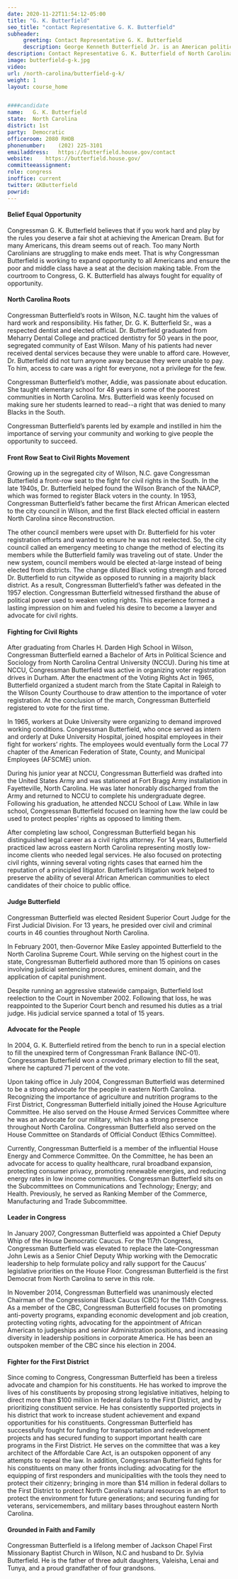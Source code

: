 ```yaml
---
date: 2020-11-22T11:54:12-05:00
title: "G. K. Butterfield"
seo_title: "contact Representative G. K. Butterfield"
subheader:
     greeting: Contact Representative G. K. Butterfield 
     description: George Kenneth Butterfield Jr. is an American politician serving as the U.S. Representative for North Carolina's 1st congressional district since 2004. A member of the Democratic Party, he was first elected in a special election after the resignation of Frank Ballance.
description: Contact Representative G. K. Butterfield of North Carolina. Contact information for G. K. Butterfield includes email address, phone number, and mailing address.
image: butterfield-g-k.jpg
video: 
url: /north-carolina/butterfield-g-k/
weight: 1
layout: course_home


####candidate
name:	G. K. Butterfield
state:	North Carolina
district: 1st
party:	Democratic
officeroom:	2080 RHOB
phonenumber:	(202) 225-3101
emailaddress:	https://butterfield.house.gov/contact
website:	https://butterfield.house.gov/
committeeassignment: 
role: congress
inoffice: current
twitter: GKButterfield
powrid: 
---
```


#### Belief Equal Opportunity
Congressman G. K. Butterfield believes that if you work hard and play by the rules you deserve a fair shot at achieving the American Dream. But for many Americans, this dream seems out of reach. Too many North Carolinians are struggling to make ends meet. That is why Congressman Butterfield is working to expand opportunity to all Americans and ensure the poor and middle class have a seat at the decision making table. From the courtroom to Congress, G. K. Butterfield has always fought for equality of opportunity.  

#### North Carolina Roots
Congressman Butterfield’s roots in Wilson, N.C. taught him the values of hard work and responsibility. His father, Dr. G. K. Butterfield Sr., was a respected dentist and elected official. Dr. Butterfield graduated from Meharry Dental College and practiced dentistry for 50 years in the poor, segregated community of East Wilson. Many of his patients had never received dental services because they were unable to afford care. However, Dr. Butterfield did not turn anyone away because they were unable to pay. To him, access to care was a right for everyone, not a privilege for the few.

Congressman Butterfield’s mother, Addie, was passionate about education. She taught elementary school for 48 years in some of the poorest communities in North Carolina. Mrs. Butterfield was keenly focused on making sure her students learned to read--a right that was denied to many Blacks in the South. 

Congressman Butterfield’s parents led by example and instilled in him the importance of serving your community and working to give people the opportunity to succeed. 

#### Front Row Seat to Civil Rights Movement
Growing up in the segregated city of Wilson, N.C. gave Congressman Butterfield a front-row seat to the fight for civil rights in the South. In the late 1940s, Dr. Butterfield helped found the Wilson Branch of the NAACP, which was formed to register Black voters in the county. In 1953, Congressman Butterfield’s father became the first African American elected to the city council in Wilson, and the first Black elected official in eastern North Carolina since Reconstruction.

The other council members were upset with Dr. Butterfield for his voter registration efforts and wanted to ensure he was not reelected. So, the city council called an emergency meeting to change the method of electing its members while the Butterfield family was traveling out of state. Under the new system, council members would be elected at-large instead of being elected from districts. The change diluted Black voting strength and forced Dr. Butterfield to run citywide as opposed to running in a majority black district. As a result, Congressman Butterfield’s father was defeated in the 1957 election. Congressman Butterfield witnessed firsthand the abuse of political power used to weaken voting rights. This experience formed a lasting impression on him and fueled his desire to become a lawyer and advocate for civil rights. 

#### Fighting for Civil Rights
After graduating from Charles H. Darden High School in Wilson, Congressman Butterfield earned a Bachelor of Arts in Political Science and Sociology from North Carolina Central University (NCCU).  During his time at NCCU, Congressman Butterfield was active in organizing voter registration drives in Durham. After the enactment of the Voting Rights Act in 1965, Butterfield organized a student march from the State Capital in Raleigh to the Wilson County Courthouse to draw attention to the importance of voter registration. At the conclusion of the march, Congressman Butterfield registered to vote for the first time.

In 1965, workers at Duke University were organizing to demand improved working conditions. Congressman Butterfield, who once served as intern and orderly at Duke University Hospital, joined hospital employees in their fight for workers’ rights. The employees would eventually form the Local 77 chapter of the American Federation of State, County, and Municipal Employees (AFSCME) union.

During his junior year at NCCU, Congressman Butterfield was drafted into the United States Army and was stationed at Fort Bragg Army installation in Fayetteville, North Carolina. He was later honorably discharged from the Army and returned to NCCU to complete his undergraduate degree. Following his graduation, he attended NCCU School of Law.  While in law school, Congressman Butterfield focused on learning how the law could be used to protect peoples' rights as opposed to limiting them.

After completing law school, Congressman Butterfield began his distinguished legal career as a civil rights attorney. For 14 years, Butterfield practiced law across eastern North Carolina representing mostly low-income clients who needed legal services. He also focused on protecting civil rights, winning several voting rights cases that earned him the reputation of a principled litigator. Butterfield’s litigation work helped to preserve the ability of several African American communities to elect candidates of their choice to public office.

#### Judge Butterfield
Congressman Butterfield was elected Resident Superior Court Judge for the First Judicial Division. For 13 years, he presided over civil and criminal courts in 46 counties throughout North Carolina.

In February 2001, then-Governor Mike Easley appointed Butterfield to the North Carolina Supreme Court. While serving on the highest court in the state, Congressman Butterfield authored more than 15 opinions on cases involving judicial sentencing procedures, eminent domain, and the application of capital punishment.

Despite running an aggressive statewide campaign, Butterfield lost reelection to the Court in November 2002. Following that loss, he was reappointed to the Superior Court bench and resumed his duties as a trial judge.  His judicial service spanned a total of 15 years.

#### Advocate for the People
In 2004, G. K. Butterfield retired from the bench to run in a special election to fill the unexpired term of Congressman Frank Ballance (NC-01). Congressman Butterfield won a crowded primary election to fill the seat, where he captured 71 percent of the vote.

Upon taking office in July 2004, Congressman Butterfield was determined to be a strong advocate for the people in eastern North Carolina. Recognizing the importance of agriculture and nutrition programs to the First District, Congressman Butterfield initially joined the House Agriculture Committee. He also served on the House Armed Services Committee where he was an advocate for our military, which has a strong presence throughout North Carolina. Congressman Butterfield also served on the House Committee on Standards of Official Conduct (Ethics Committee).

Currently, Congressman Butterfield is a member of the influential House Energy and Commerce Committee. On the Committee, he has been an advocate for access to quality healthcare, rural broadband expansion, protecting consumer privacy, promoting renewable energies, and reducing energy rates in low income communities. Congressman Butterfield sits on the Subcommittees on Communications and Technology; Energy; and Health. Previously, he served as Ranking Member of the Commerce, Manufacturing and Trade Subcommittee.

#### Leader in Congress
In January 2007, Congressman Butterfield was appointed a Chief Deputy Whip of the House Democratic Caucus. For the 117th Congress, Congressman Butterfield was elevated to replace the late-Congressman John Lewis as a Senior Chief Deputy Whip working with the Democratic leadership to help formulate policy and rally support for the Caucus’ legislative priorities on the House Floor. Congressman Butterfield is the first Democrat from North Carolina to serve in this role.

In November 2014, Congressman Butterfield was unanimously elected Chairman of the Congressional Black Caucus (CBC) for the 114th Congress. As a member of the CBC, Congressman Butterfield focuses on promoting anti-poverty programs, expanding economic development and job creation, protecting voting rights, advocating for the appointment of African American to judgeships and senior Administration positions, and increasing diversity in leadership positions in corporate America. He has been an outspoken member of the CBC since his election in 2004.

#### Fighter for the First District
Since coming to Congress, Congressman Butterfield has been a tireless advocate and champion for his constituents. He has worked to improve the lives of his constituents by proposing strong legislative initiatives, helping to direct more than $100 million in federal dollars to the First District, and by prioritizing constituent service. He has consistently supported projects in his district that work to increase student achievement and expand opportunities for his constituents. Congressman Butterfield has successfully fought for funding for transportation and redevelopment projects and has secured funding to support important health care programs in the First District. He serves on the committee that was a key architect of the Affordable Care Act, is an outspoken opponent of any attempts to repeal the law. In addition, Congressman Butterfield fights for his constituents on many other fronts including: advocating for the equipping of first responders and municipalities with the tools they need to protect their citizenry; bringing in more than $14 million in federal dollars to the First District to protect North Carolina’s natural resources in an effort to protect the environment for future generations; and securing funding for veterans, servicemembers, and military bases throughout eastern North Carolina.

#### Grounded in Faith and Family
Congressman Butterfield is a lifelong member of Jackson Chapel First Missionary Baptist Church in Wilson, N.C and husband to Dr. Sylvia Butterfield. He is the father of three adult daughters, Valeisha, Lenai and Tunya, and a proud grandfather of four grandsons.